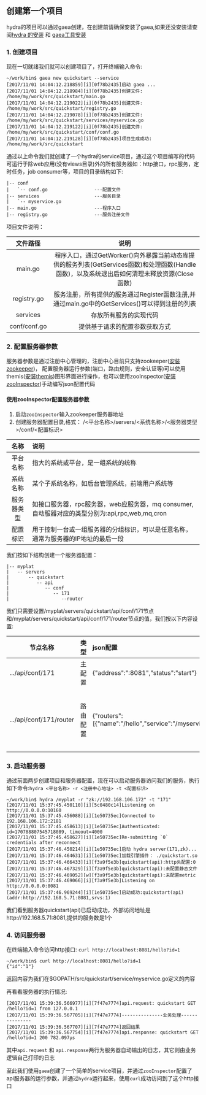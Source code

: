 ## 创建第一个项目
hydra的项目可以通过gaea创建，在创建前请确保安装了gaea,如果还没安装请查阅[hydra 的安装](https://github.com/qxnw/hydra/blob/master/quickstart/3.install_gaea.md) 和 [gaea工具安装](https://github.com/qxnw/hydra/blob/master/quickstart/3.install_gaea.md)

### 1. 创建项目
现在一切就绪我们就可以创建项目了，打开终端输入命令:

```
~/work/bin$ gaea new quickstart --service
[2017/11/01 14:04:12.218859][i][0f78b2435]启动 gaea ...
[2017/11/01 14:04:12.218984][i][0f78b2435]创建文件: /home/my/work/src/quickstart/main.go
[2017/11/01 14:04:12.219022][i][0f78b2435]创建文件: /home/my/work/src/quickstart/registry.go
[2017/11/01 14:04:12.219078][i][0f78b2435]创建文件: /home/my/work/src/quickstart/services/myservice.go
[2017/11/01 14:04:12.219122][i][0f78b2435]创建文件: /home/my/work/src/quickstart/conf/conf.go
[2017/11/01 14:04:12.219128][i][0f78b2435]项目生成成功: /home/my/work/src/quickstart
```

通过以上命令我们就创建了一个hydra的service项目，通过这个项目编写的代码可运行于除web应用(没有views目录)外的所有服务器如：http接口，rpc服务，定时任务，job consumer等，项目的目录结构如下:
	
	|-- conf
	|   `-- conf.go                 ---配置文件
	|-- services                    ---服务目录
	|   `-- myservice.go
	|-- main.go                     ---程序入口
	|-- registry.go                 ---服务注册文件

项目文件说明：


|  文件路径  |  说明   |
|:-------:|:-------:|
|main.go|程序入口，通过GetWorker()向外暴露当前动态库提供的服务列表(GetServices函数)和处理函数(Handle函数)，以及系统退出后如何清理未释放资源(Close函数)|
|registry.go|服务注册，所有提供的服务通过Register函数注册,并通过main.go中的GetServices()可以得到注册的列表|
|services|存放所有服务的实现代码|
|conf/conf.go|提供基于请求的配置参数获取方式|


### 2. 配置服务器参数
服务器参数是通过注册中心管理的，注册中心目前只支持zookeeper([安装zookeeper](https://github.com/qxnw/hydra/blob/master/quickstart/4.install_zk.md))，
配置服务器运行参数(端口，路由规则，安全认证等)可以使用themis([安装themis](https://github.com/qxnw/hydra/blob/master/quickstart/5.install_themis.md))图形界面进行操作，也可以使用zooInspector([安装zooInspector](https://issues.apache.org/jira/secure/attachment/12436620/ZooInspector.zip))手动编写json配置代码

####  使用zooInspector配置服务器参数
1. 启动`zooInspector`输入zookeeper服务器地址
2. 创建服务器配置目录,格式： /<平台名称>/servers/<系统名称>/<服务器类型>/conf/<配置标识>

|名称|说明|
|:------:|:------|
|平台名称|指大的系统或平台，是一组系统的统称|
|系统名称|某个子系统名称，如后台管理系统，前端用户系统等|
|服务器类型|如接口服务器，rpc服务器，web应服务器，mq consumer,自动服器对应的类型分别为:api,rpc,web,mq,cron|
|配置标识|用于控制一台或一组服务器的分组标识，可以是任意名称，通常为服务器的IP地址的最后一段|

我们按如下结构创建一个服务器配置：
   
	|-- myplat
	|   -- servers 
	|       -- quickstart
	|          -- api
	|             -- conf
	|                -- 171
	|                   --router

我们只需要设置/myplat/servers/quickstart/api/conf/171节点和/myplat/servers/quickstart/api/conf/171/router节点的值，我们按以下内容设置:

|节点名称|类型|json配置|说明|
|------|------|:------|:-------|
|.../api/conf/171|主配置|{"address":":8081","status":"start"}|服务器状态为启动|
|.../api/conf/171/router|路由配置|{"routers":[{"name":"/hello","service":"/myservice"}]}|`hello`为外部请求名称，`myservice`为项目中注册的名称|


### 3. 启动服务器
通过前面两步创建项目和服务器配置，现在可以启动服务器访问我们的服务，执行如下命令:`hydra <平台名称> -r <注册中心地址> -t <配置标识>`
```
~/work/bin$ hydra /myplat -r "zk://192.168.106.172" -t "171"
[2017/11/01 15:37:45.450110][i][5c0480c14]Listening on http://0.0.0.0:10160
[2017/11/01 15:37:45.456088][i][1e50735ec]Connected to 192.168.106.172:2181
[2017/11/01 15:37:45.458613][i][1e50735ec]Authenticated: id=170788807545718089, timeout=4000
[2017/11/01 15:37:45.458627][i][1e50735ec]Re-submitting `0` credentials after reconnect
[2017/11/01 15:37:46.450214][i][1e50735ec]启动 hydra server(171,zk)...
[2017/11/01 15:37:46.464631][i][1e50735ec]加载引擎插件： ./quickstart.so
[2017/11/01 15:37:46.466433][i][f3a9f5e3b]quickstart(api):http头配置:0
[2017/11/01 15:37:46.467329][i][f3a9f5e3b]quickstart(api):未配置静态文件
[2017/11/01 15:37:46.469052][w][f3a9f5e3b]quickstart(api):未配置metric
[2017/11/01 15:37:46.469066][i][f3a9f5e3b]Listening on http://0.0.0.0:8081
[2017/11/01 15:37:46.969244][i][1e50735ec]启动成功:quickstart(api)(addr:http://192.168.5.71:8081,srvs:1)

```
我们看到服务器quickstart(api)已启动成功，外部访问地址是http://192.168.5.71:8081,提供的服务数是1个


### 4. 访问服务器
  在终端输入命令访问http接口: `curl http://localhost:8081/hello?id=1`
```
~/work/bin$ curl http://localhost:8081/hello?id=1
{"id":"1"}

```
返回内容为我们在$GOPATH/src/quickstart/service/myservice.go定义的内容

再看看服务器的执行情况:
```
[2017/11/01 15:39:36.566977][i][7f47e7774]api.request: quickstart GET /hello?id=1 from 127.0.0.1
[2017/11/01 15:39:36.567705][i][7f47e7774]---------------业务处理---------------
[2017/11/01 15:39:36.567707][i][7f47e7774]返回结果
[2017/11/01 15:39:36.567754][i][7f47e7774]api.response: quickstart GET /hello?id=1 200 782.097µs

```
其中`api.request` 和 `api.response`两行为服务器自动输出的日志，其它则由业务逻辑自己打印的日志

至此我们使用`gaea`创建了一个简单的service项目，并通过`zooInspector`配置了api服务器的运行参数，并通过`hydra`运行起来，使用`curl`成功访问到了这个http接口